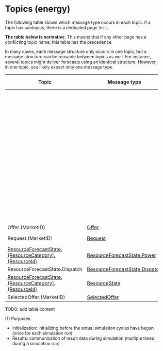 # Topics (energy)

The following table shows which message type occurs in each topic. If a topic has subtopics, there is a dedicated page for it.

**The table below is normative.** This means that if any other page has a conflicting topic name, this table has the precedence.

In many cases, each message structure only occurs in one topic, but a message structure can be reusable between topics as well. For instance, several topics might deliver forecasts using an identical structure. However, in one topic, you likely expect only one message type.

| Topic | Message type | Purpose; see (1) | Publisher(s) | Subscriber(s) |
|-|-|-|-|-|
|  |  | Results |  |  |
|  |  | Results |  |  |
|  |  | Results |  |  |
|  |  | Results |  |  |
|  |  | Results |  |  |
|  |  | Results |  |  |
|  |  | Results |  |  |
|  |  | Results |  |  |
|  |  | Results |  |  |
|  |  | Results |  |  |
|  |  | Results |  |  |
|  |  | Results |  |  |
|  |  | Results |  |  |
|  |  | Results |  |  |
|  |  | Results |  |  |
|  |  | Results |  |  |
|  |  | Results |  |  |
| Offer.(MarketID) | [Offer](energy_msg-offer.md) | Results | [Economic Dispatch](energy_economicdispatch.md) | LFM? |
| Request.(MarketID) | [Request](energy_msg-request.md) | Results | LFM? | [Economic Dispatch](energy_economicdispatch.md) |
| [ResourceForecastState.(ResourceCategory).(ResourceId)](energy_topic-resourceforecaststate.md) | [ResourceForecastState.Power](energy_msg-resourceforecaststate-power.md) | Results | [ResourceForecaster](energy_resourceforecaster.md) | [Economic Dispatch](energy_economicdispatch.md) |
| ResourceForecastState.Dispatch | [ResourceForecastState.Dispatch	](energy_msg-resourceforecaststate-dispatch.md) | Results |  |  |
| [ResourceForecastState.(ResourceCategory).(ResourceId)](energy_topic-resourceforecaststate.md) | [ResourceState](energy_msg-resourcestate.md) | Results | (Resources) | [Grid (DSS)](energy_grid-dss.md) |
| SelectedOffer.(MarketID) | [SelectedOffer](energy_msg-selectedoffer.md) | Results |  |  |

TODO: add table content


(1) Purposes:

- Initialization: initializing before the actual simulation cycles have begun (once for each simulation run)
- Results: communication of result data during simulation (multiple times during a simulation run)
